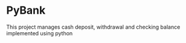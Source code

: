 # PyBank
This project manages cash deposit, withdrawal and checking balance implemented using python
